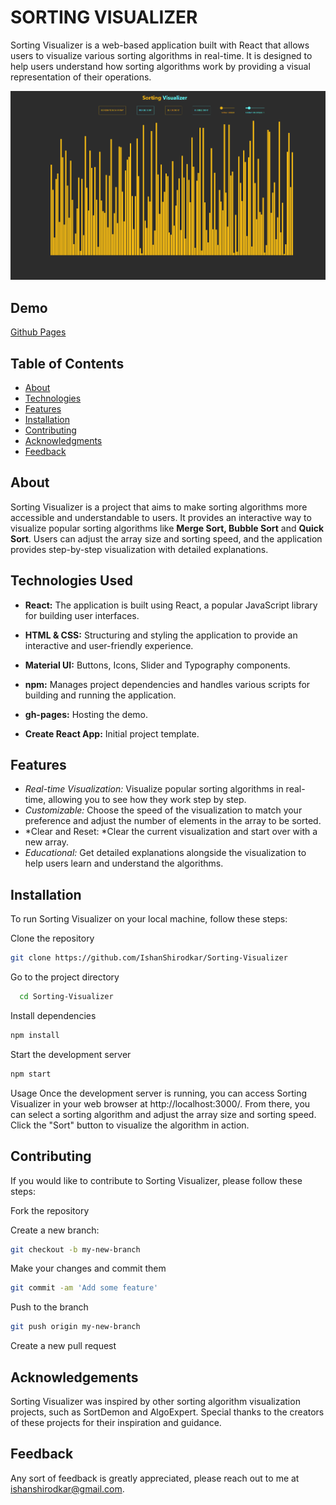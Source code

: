 # SORTING VISUALIZER

Sorting Visualizer is a web-based application built with React that allows users to visualize various sorting algorithms in real-time. It is designed to help users understand how sorting algorithms work by providing a visual representation of their operations.

![Screenshot1](https://github.com/IshanShirodkar/Sorting-Visualizer/blob/main/Screenshots/Screenshot%202023-11-03%20161025.png?raw=true)

## Demo
[Github Pages](https://ishanshirodkar.github.io/Sorting-Visualizer/)

## Table of Contents

-   [About](#About)
-   [Technologies](#Technologies)
-   [Features](#Features)
-   [Installation](#Installation)
-   [Contributing](#Contributing)
-   [Acknowledgments](#Acknowledgements)
-   [Feedback](#Feedback)

## About

Sorting Visualizer is a project that aims to make sorting algorithms more accessible and understandable to users. It provides an interactive way to visualize popular sorting algorithms like **Merge Sort, Bubble Sort** and **Quick Sort**. Users can adjust the array size and sorting speed, and the application provides step-by-step visualization with detailed explanations.

## Technologies Used

-   **React:** The application is built using React, a popular JavaScript library for building user interfaces.

-   **HTML & CSS:** Structuring and styling the application to provide an interactive and user-friendly experience.

-   **Material UI:** Buttons, Icons, Slider and Typography components.

-   **npm:** Manages project dependencies and handles various scripts for building and running the application.

-   **gh-pages:** Hosting the demo.

-   **Create React App:** Initial project template.


## Features

-  *Real-time Visualization:* Visualize popular sorting algorithms in real-time, allowing you to see how they work step by step.
-  *Customizable:* Choose the speed of the visualization to match your preference and adjust the number of elements in the array to be sorted.
-  *Clear and Reset: *Clear the current visualization and start over with a new array.
-  *Educational:* Get detailed explanations alongside the visualization to help users learn and understand the algorithms.


## Installation

To run Sorting Visualizer on your local machine, follow these steps:

Clone the repository 
```bash
git clone https://github.com/IshanShirodkar/Sorting-Visualizer
```

Go to the project directory

```bash
  cd Sorting-Visualizer
```

Install dependencies

```bash
npm install
```

Start the development server
```bash
npm start
```

Usage
Once the development server is running, you can access Sorting Visualizer in your web browser at http://localhost:3000/. From there, you can select a sorting algorithm and adjust the array size and sorting speed. Click the "Sort" button to visualize the algorithm in action.


## Contributing
If you would like to contribute to Sorting Visualizer, please follow these steps:

Fork the repository

Create a new branch:
```bash
git checkout -b my-new-branch
```

Make your changes and commit them
```bash
git commit -am 'Add some feature'
```

Push to the branch
```bash
git push origin my-new-branch
```

Create a new pull request


## Acknowledgements
Sorting Visualizer was inspired by other sorting algorithm visualization projects, such as SortDemon and AlgoExpert. Special thanks to the creators of these projects for their inspiration and guidance.


## Feedback
Any sort of feedback is greatly appreciated, please reach out to me at ishanshirodkar@gmail.com.

